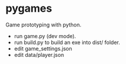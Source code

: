 # pygames
Game prototyping with python.
- run game.py (dev mode).
- run build.py to build an exe into dist/ folder.
- edit game_settings.json
- edit data/player.json
